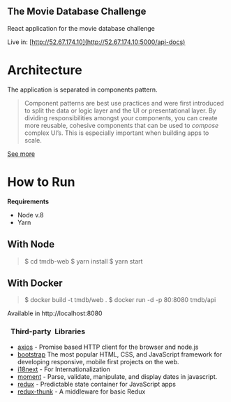## The Movie Database Challenge
React application for the movie database challenge 

Live in: [http://52.67.174.10](http://52.67.174.10:5000/api-docs)

# Architecture
The application is separated in components pattern.

> Component patterns are best use practices and were first introduced to split the data or logic layer and the UI or presentational layer. By dividing responsibilities amongst your components, you can create more reusable, cohesive components that can be used to _compose_ complex UI’s. This is especially important when building apps to scale.

[See more](https://medium.com/teamsubchannel/react-component-patterns-e7fb75be7bb0)

# How to Run

**Requirements**
 - Node  v.8
 - Yarn

## With Node
> $ cd tmdb-web
> $ yarn install 
> $ yarn start

## With Docker

> $ docker build -t tmdb/web .
> $ docker run -d -p 80:8080 tmdb/api

Available in http://localhost:8080

### ​ ​ Third-party​ ​ Libraries

 - [axios](https://github.com/axios/axios)  - Promise based HTTP client for the browser and node.js
 - [bootstrap](https://github.com/expressjs/cors) The most popular HTML, CSS, and JavaScript framework for developing responsive, mobile first projects on the web.
 - [i18next]([https://github.com/i18next/i18next](https://github.com/i18next/i18next))  - For Internationalization
 - [moment](https://github.com/moment/moment) - Parse, validate, manipulate, and display dates in javascript.
 - [redux](https://github.com/reduxjs/redux) - Predictable state container for JavaScript apps
 - [redux-thunk](https://github.com/reduxjs/redux-thunk) - A middleware for basic Redux